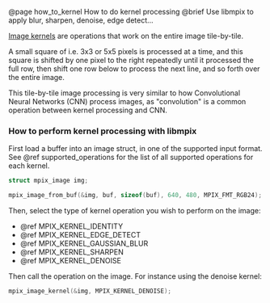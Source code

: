@page how_to_kernel How to do kernel processing
@brief Use libmpix to apply blur, sharpen, denoise, edge detect...

[Image kernels](https://en.wikipedia.org/wiki/Kernel_(image_processing)) are operations that work
on the entire image tile-by-tile.

A small square of i.e. 3x3 or 5x5 pixels is processed at a time, and this square is shifted by one
pixel to the right repeatedly until it processed the full row, then shift one row below to process
the next line, and so forth over the entire image.

This tile-by-tile image processing is very similar to how Convolutional Neural Networks (CNN)
process images, as "convolution" is a common operation between kernel processing and CNN.

### How to perform kernel processing with libmpix


First load a buffer into an image struct, in one of the supported input format.
See @ref supported_operations for the list of all supported operations for each kernel.

```c
struct mpix_image img;

mpix_image_from_buf(&img, buf, sizeof(buf), 640, 480, MPIX_FMT_RGB24);
```

Then, select the type of kernel operation you wish to perform on the image:

- @ref MPIX_KERNEL_IDENTITY
- @ref MPIX_KERNEL_EDGE_DETECT
- @ref MPIX_KERNEL_GAUSSIAN_BLUR
- @ref MPIX_KERNEL_SHARPEN
- @ref MPIX_KERNEL_DENOISE

Then call the operation on the image. For instance using the denoise kernel:

```c
mpix_image_kernel(&img, MPIX_KERNEL_DENOISE);
```
